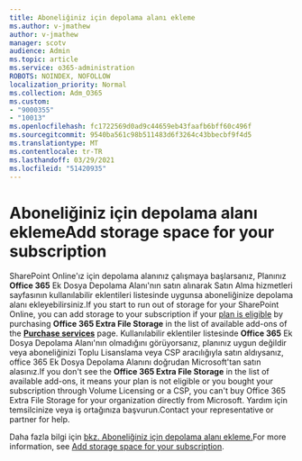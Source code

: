 ```yaml
---
title: Aboneliğiniz için depolama alanı ekleme
ms.author: v-jmathew
author: v-jmathew
manager: scotv
audience: Admin
ms.topic: article
ms.service: o365-administration
ROBOTS: NOINDEX, NOFOLLOW
localization_priority: Normal
ms.collection: Adm_O365
ms.custom:
- "9000355"
- "10013"
ms.openlocfilehash: fc1722569d0ad9c44659eb43faafb6bff60c496f
ms.sourcegitcommit: 9540ba561c98b511483d6f3264c43bbecbf9f4d5
ms.translationtype: MT
ms.contentlocale: tr-TR
ms.lasthandoff: 03/29/2021
ms.locfileid: "51420935"
---
```

# <a name="add-storage-space-for-your-subscription"></a><span data-ttu-id="44a50-102">Aboneliğiniz için depolama alanı ekleme</span><span class="sxs-lookup"><span data-stu-id="44a50-102">Add storage space for your subscription</span></span>

<span data-ttu-id="44a50-103">SharePoint Online'ız için depolama alanınız çalışmaya başlarsanız, Planınız [](https://docs.microsoft.com/microsoft-365/commerce/add-storage-space) **Office 365** Ek Dosya Depolama Alanı'nın satın alınarak Satın **[](https://go.microsoft.com/fwlink/p/?linkid=868433)** Alma hizmetleri sayfasının kullanılabilir eklentileri listesinde uygunsa aboneliğinize depolama alanı ekleyebilirsiniz.</span><span class="sxs-lookup"><span data-stu-id="44a50-103">If you start to run out of storage for your SharePoint Online, you can add storage to your subscription if your [plan is eligible](https://docs.microsoft.com/microsoft-365/commerce/add-storage-space) by purchasing **Office 365 Extra File Storage** in the list of available add-ons of the **[Purchase services](https://go.microsoft.com/fwlink/p/?linkid=868433)** page.</span></span> <span data-ttu-id="44a50-104">Kullanılabilir eklentiler listesinde **Office 365** Ek Dosya Depolama Alanı'nın olmadığını görüyorsanız, planınız uygun değildir veya aboneliğinizi Toplu Lisanslama veya CSP aracılığıyla satın aldıysanız, office 365 Ek Dosya Depolama Alanını doğrudan Microsoft'tan satın alasınız.</span><span class="sxs-lookup"><span data-stu-id="44a50-104">If you don't see the **Office 365 Extra File Storage** in the list of available add-ons, it means your plan is not eligible or you bought your subscription through Volume Licensing or a CSP, you can't buy Office 365 Extra File Storage for your organization directly from Microsoft.</span></span> <span data-ttu-id="44a50-105">Yardım için temsilcinize veya iş ortağınıza başvurun.</span><span class="sxs-lookup"><span data-stu-id="44a50-105">Contact your representative or partner for help.</span></span>

<span data-ttu-id="44a50-106">Daha fazla bilgi için [bkz. Aboneliğiniz için depolama alanı ekleme.](https://docs.microsoft.com/microsoft-365/commerce/add-storage-space)</span><span class="sxs-lookup"><span data-stu-id="44a50-106">For more information, see [Add storage space for your subscription](https://docs.microsoft.com/microsoft-365/commerce/add-storage-space).</span></span>
